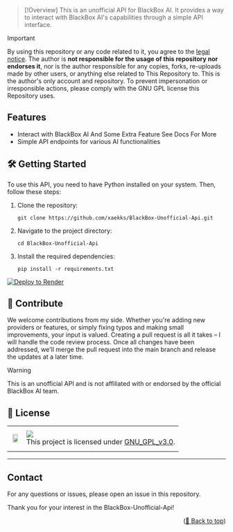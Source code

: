 

>[!Overview]
>This is an unofficial API for BlackBox AI. It provides a way to interact with BlackBox AI's capabilities through a simple API interface.


<div id="top"></div>

> [!IMPORTANT]
> By using this repository or any code related to it, you agree to the [legal notice](LEGAL_NOTICE.md). The author is **not responsible for the usage of this repository nor endorses it**, nor is the author responsible for any copies, forks, re-uploads made by other users, or anything else related to This Repository to. This is the author's only account and repository. To prevent impersonation or irresponsible actions, please comply with the GNU GPL license this Repository uses.



## Features
- Interact with BlackBox AI And Some Extra Feature See Docs For More 
- Simple API endpoints for various AI functionalities

## 🛠️ Getting Started

To use this API, you need to have Python installed on your system. Then, follow these steps:

1. Clone the repository:
   ```
   git clone https://github.com/xaekks/BlackBox-Unofficial-Api.git
   ```
2. Navigate to the project directory:
   ```
   cd BlackBox-Unofficial-Api
   ```
3. Install the required dependencies:
   ```
   pip install -r requirements.txt
   ```



[![Deploy to Render](https://render.com/images/deploy-to-render-button.svg)](https://render.com/deploy?repo=https://github.com/xaekks/BlackBox-Unofficial-Api)

## 🤝 Contribute
We welcome contributions from my side. Whether you're adding new providers or features, or simply fixing typos and making small improvements, your input is valued. Creating a pull request is all it takes – I will handle the code review process. Once all changes have been addressed, we'll merge the pull request into the main branch and release the updates at a later time.


> [!WARNING]
> This is an unofficial API and is not affiliated with or endorsed by the official BlackBox AI team.

## 📄 License

<table>
  <tr>
     <td>
       <p align="center"> <img src="https://upload.wikimedia.org/wikipedia/commons/thumb/9/93/GPLv3_Logo.svg/1200px-GPLv3_Logo.svg.png" width="80%"></img>
    </td>
    <td> 
      <img src="https://img.shields.io/badge/License-GNU_GPL_v3.0-red.svg"/> <br> 
This project is licensed under <a href="https://github.com/xaekks/BlackBox-Unofficial-Api/blob/main/LICENSE">GNU_GPL_v3.0</a>.
    </td>
  </tr>
</table>

---



## Contact
For any questions or issues, please open an issue in this repository.

Thank you for your interest in the BlackBox-Unofficial-Api!

<p align="right">(<a href="#top">🔼 Back to top</a>)</p>
